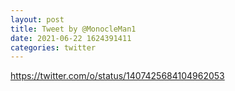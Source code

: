 ```yaml
--- 
layout: post 
title: Tweet by @MonocleMan1 
date: 2021-06-22 1624391411 
categories: twitter 
--- 
```

https://twitter.com/o/status/1407425684104962053